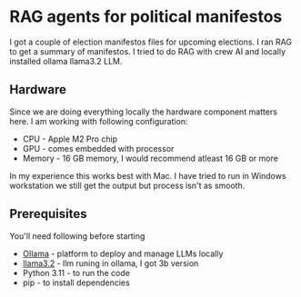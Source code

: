 # RAG agents for political manifestos

I got a couple of election manifestos files for upcoming elections. I ran RAG to get a summary of manifestos.
I tried to do RAG with crew AI and locally installed ollama llama3.2 LLM.

## Hardware
Since we are doing everything locally the hardware component matters here.
I am working with following configuration:
* CPU - Apple M2 Pro chip
* GPU - comes embedded with processor
* Memory - 16 GB memory, I would recommend atleast 16 GB or more

In my experience this works best with Mac.
I have tried to run in Windows workstation we still get the output but process isn't as smooth.


## Prerequisites
You'll need following before starting 
* [Ollama](https://ollama.com/) - platform to deploy and manage LLMs locally
* [llama3.2](https://ollama.com/library/llama3.2) - llm runing in ollama, I got 3b version
* Python 3.11 - to run the code
* pip - to install dependencies





